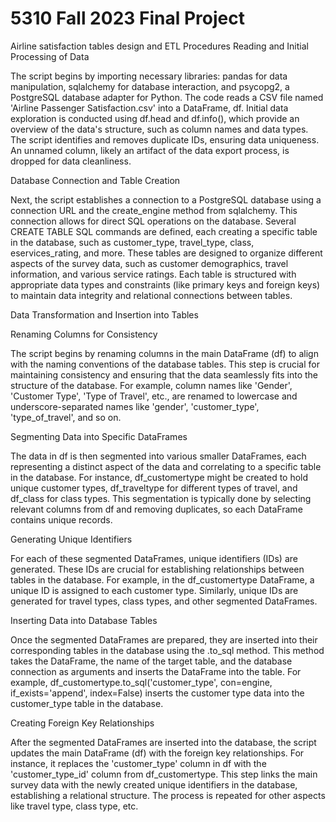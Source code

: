 # 5310 Fall 2023 Final Project
Airline satisfaction tables design and ETL Procedures
Reading and Initial Processing of Data

The script begins by importing necessary libraries: pandas for data manipulation, sqlalchemy for database interaction, and psycopg2, a PostgreSQL database adapter for Python. The code reads a CSV file named 'Airline Passenger Satisfaction.csv' into a DataFrame, df. Initial data exploration is conducted using df.head and df.info(), which provide an overview of the data's structure, such as column names and data types. The script identifies and removes duplicate IDs, ensuring data uniqueness. An unnamed column, likely an artifact of the data export process, is dropped for data cleanliness.

Database Connection and Table Creation

Next, the script establishes a connection to a PostgreSQL database using a connection URL and the create_engine method from sqlalchemy. This connection allows for direct SQL operations on the database. Several CREATE TABLE SQL commands are defined, each creating a specific table in the database, such as customer_type, travel_type, class, eservices_rating, and more. These tables are designed to organize different aspects of the survey data, such as customer demographics, travel information, and various service ratings. Each table is structured with appropriate data types and constraints (like primary keys and foreign keys) to maintain data integrity and relational connections between tables.

Data Transformation and Insertion into Tables

Renaming Columns for Consistency

The script begins by renaming columns in the main DataFrame (df) to align with the naming conventions of the database tables. This step is crucial for maintaining consistency and ensuring that the data seamlessly fits into the structure of the database. For example, column names like 'Gender', 'Customer Type', 'Type of Travel', etc., are renamed to lowercase and underscore-separated names like 'gender', 'customer_type', 'type_of_travel', and so on.

Segmenting Data into Specific DataFrames

The data in df is then segmented into various smaller DataFrames, each representing a distinct aspect of the data and correlating to a specific table in the database. For instance, df_customertype might be created to hold unique customer types, df_traveltype for different types of travel, and df_class for class types. This segmentation is typically done by selecting relevant columns from df and removing duplicates, so each DataFrame contains unique records.

Generating Unique Identifiers

For each of these segmented DataFrames, unique identifiers (IDs) are generated. These IDs are crucial for establishing relationships between tables in the database. For example, in the df_customertype DataFrame, a unique ID is assigned to each customer type. Similarly, unique IDs are generated for travel types, class types, and other segmented DataFrames.

Inserting Data into Database Tables

Once the segmented DataFrames are prepared, they are inserted into their corresponding tables in the database using the .to_sql method. This method takes the DataFrame, the name of the target table, and the database connection as arguments and inserts the DataFrame into the table. For example, df_customertype.to_sql('customer_type', con=engine, if_exists='append', index=False) inserts the customer type data into the customer_type table in the database.

Creating Foreign Key Relationships

After the segmented DataFrames are inserted into the database, the script updates the main DataFrame (df) with the foreign key relationships. For instance, it replaces the 'customer_type' column in df with the 'customer_type_id' column from df_customertype. This step links the main survey data with the newly created unique identifiers in the database, establishing a relational structure. The process is repeated for other aspects like travel type, class type, etc.

